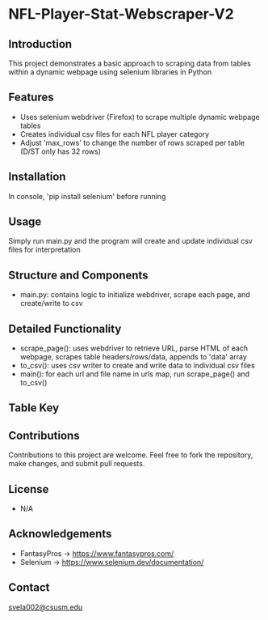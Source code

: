 # NFL-Player-Stat-Webscraper-V2

## Introduction
This project demonstrates a basic approach to scraping data from tables within a dynamic webpage using selenium libraries in Python

## Features
- Uses selenium webdriver (Firefox) to scrape multiple dynamic webpage tables 
- Creates individual csv files for each NFL player category
- Adjust 'max_rows' to change the number of rows scraped per table (D/ST only has 32 rows)
  
## Installation
In console, 'pip install selenium' before running
  
## Usage
Simply run main.py and the program will create and update individual csv files for interpretation
## Structure and Components
- main.py: contains logic to initialize webdriver, scrape each page, and create/write to csv
## Detailed Functionality
- scrape_page(): uses webdriver to retrieve URL, parse HTML of each webpage, scrapes table headers/rows/data, appends to 'data' array
- to_csv(): uses csv writer to create and write data to individual csv files
- main(): for each url and file name in urls map, run scrape_page() and to_csv()  

## Table Key

## Contributions
Contributions to this project are welcome. Feel free to fork the repository, make changes, and submit pull requests.

## License
- N/A
## Acknowledgements
- FantasyPros -> https://www.fantasypros.com/
- Selenium -> https://www.selenium.dev/documentation/

## Contact
svela002@csusm.edu

